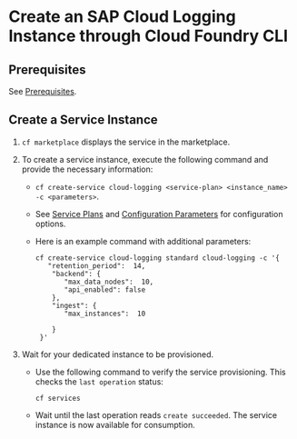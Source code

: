 <!-- loio3658d09227dd43c2bcc7df7d774bb925 -->

# Create an SAP Cloud Logging Instance through Cloud Foundry CLI





<a name="loio3658d09227dd43c2bcc7df7d774bb925__section_w5t_wyy_kzb"/>

## Prerequisites

See [Prerequisites](prerequisites-41d8559.md).



<a name="loio3658d09227dd43c2bcc7df7d774bb925__section_ngq_1zy_kzb"/>

## Create a Service Instance

1.  `cf marketplace` displays the service in the marketplace.
2.  To create a service instance, execute the following command and provide the necessary information:
    -   `cf create-service cloud-logging <service-plan> <instance_name> -c <parameters>`.
    -   See [Service Plans](service-plans-a9d2d1b.md) and [Configuration Parameters](configuration-parameters-1830bca.md) for configuration options.
    -   Here is an example command with additional parameters:

        ```
        cf create-service cloud-logging standard cloud-logging -c '{
           "retention_period":  14,
            "backend": {
               "max_data_nodes":  10,
               "api_enabled": false
            },
            "ingest": {
               "max_instances":  10

            }
         }'
        
        ```


3.  Wait for your dedicated instance to be provisioned.
    -   Use the following command to verify the service provisioning. This checks the `last operation` status:

        ```
        cf services
        ```

    -   Wait until the last operation reads `create succeeded`. The service instance is now available for consumption.


